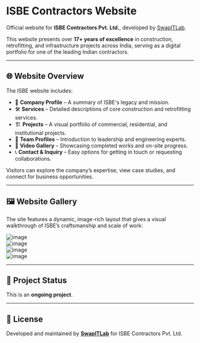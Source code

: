 # ISBE Contractors Website

Official website for **ISBE Contractors Pvt. Ltd.**, developed by [SwapITLab](https://swapitlab.com).

This website presents over **17+ years of excellence** in construction, retrofitting, and infrastructure projects across India, serving as a digital portfolio for one of the leading Indian contractors.

---

## 🌐 Website Overview

The ISBE website includes:

- 🏢 **Company Profile** – A summary of ISBE's legacy and mission.
- 🛠️ **Services** – Detailed descriptions of core construction and retrofitting services.
- 🏗️ **Projects** – A visual portfolio of commercial, residential, and institutional projects.
- 👷 **Team Profiles** – Introduction to leadership and engineering experts.
- 🎥 **Video Gallery** – Showcasing completed works and on-site progress.
- 📞 **Contact & Inquiry** – Easy options for getting in touch or requesting collaborations.

Visitors can explore the company’s expertise, view case studies, and connect for business opportunities.

---

## 🖼️ Website Gallery

The site features a dynamic, image-rich layout that gives a visual walkthrough of ISBE’s craftsmanship and scale of work:

![image](https://github.com/user-attachments/assets/4b740263-5fac-4787-9be4-bd2794f24d94)  
![image](https://github.com/user-attachments/assets/01ef28ac-4ff7-4d60-9acf-161ed0138cb9)  
![image](https://github.com/user-attachments/assets/21ad8c96-3ca4-4ecc-a5ae-659dfc550158)  
![image](https://github.com/user-attachments/assets/c4d08fae-92f5-494a-ab2c-1cbf4b28653e)

---

## 🚧 Project Status

This is an **ongoing project**.

---

## 🔖 License

Developed and maintained by [**SwapITLab**](https://swapitlab.com) for ISBE Contractors Pvt. Ltd.
